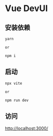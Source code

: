 # Vue DevUI

## 安装依赖

```
yarn

or

npm i
```

## 启动

```
npx vite

or

npm run dev
```

## 访问

[http://localhost:3000/](http://localhost:3000/)
